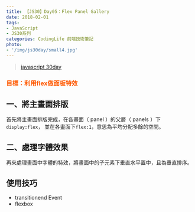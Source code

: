 ```yaml
---
title: 【JS30】Day05：Flex Panel Gallery
date: 2018-02-01
tags:
- JavaScript
- JS30系列
categories: CodingLife 前端技術筆記
photo:
- '/img/js30day/small4.jpg'
---
```


> [javascript 30day](https://javascript30.com/)

<!-- more -->

### <span style="color:#ff5900">目標：利用flex做面板特效</span>

## 一、將主畫面排版

首先將主畫面排版完成，在各畫面（ panel ）的父層（ panels ）下`display:flex`，
並在各畫面下`flex:1`，意思為平均分配多餘的空間。

## 二、處理字體效果

再來處理畫面中字體的特效，將畫面中的子元素下垂直水平置中，且為垂直排序。

## 使用技巧

*   transitionend Event
*   flexbox
